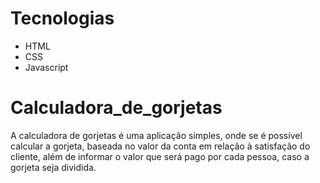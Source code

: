 # Tecnologias
- HTML
- CSS
- Javascript

# Calculadora_de_gorjetas
A calculadora de gorjetas é uma aplicação simples, onde se é possível calcular a gorjeta, baseada no valor da conta em relação à satisfação do cliente, além de informar o valor que será pago por cada pessoa, caso a gorjeta seja dividida.
